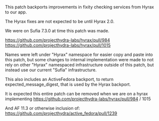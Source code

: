 This patch backports improvements in fixity checking services from
Hyrax to our app.

The Hyrax fixes are not expected to be until Hyrax 2.0.

We were on Sufia 7.3.0 at time this patch was made.

https://github.com/projecthydra-labs/hyrax/pull/984
https://github.com/projecthydra-labs/hyrax/pull/1015

Names were left under "Hyrax" namespace for easier copy and paste into
this patch, but some changes to internal implementation were made to
not rely on other "Hyrax" namespaced infrastructure outside of this patch,
but instead use our current "Sufia" infrastructure.

This also includes an ActiveFedora backport, to return expected_message_digest,
that is used by the Hyrax backport.

It is expected this entire patch can be removed when we are on a hyrax
implementing https://github.com/projecthydra-labs/hyrax/pull/984 / 1015

And AF 11.3 or otherwise inclusion of:
https://github.com/projecthydra/active_fedora/pull/1239
